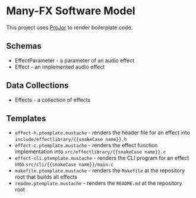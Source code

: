 # Many-FX Software Model

This project uses [ProJor](https://projor.io) to render boilerplate code.

## Schemas

* EffectParameter - a parameter of an audio effect
* Effect - an implemented audio effect

## Data Collections

* Effects - a collection of effects

## Templates

* `effect-h.ptemplate.mustache` - renders the header file for an effect into `include/effectlibrary/{{snakeCase name}}.h`
* `effect-c.ptemplate.mustache` - renders the effect function implementation into `src/effectlibrary/{{snakeCase name}}.c`
* `effect-cli.ptemplate.mustache` - renders the CLI program for an effect into `src/cli/{{snakeCase name}}/main.c`
* `makefile.ptemplate.mustache` - renders the `Makefile` at the repository root that builds all effects
* `readme.ptemplate.mustache` - renders the `README.md` at the repository root